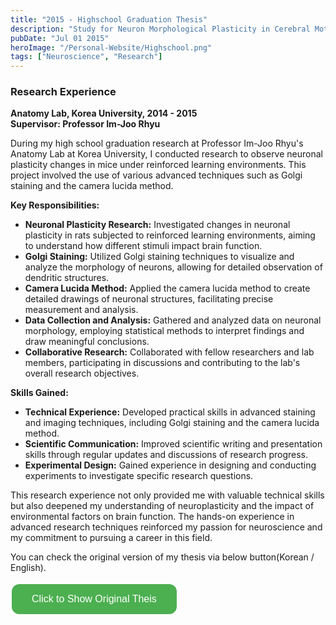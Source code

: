 ```yaml
---
title: "2015 - Highschool Graduation Thesis"
description: "Study for Neuron Morphological Plasticity in Cerebral Motor Cortex During Environmental Enrichment"
pubDate: "Jul 01 2015"
heroImage: "/Personal-Website/Highschool.png"
tags: ["Neuroscience", "Research"]
---
```


<style>
  .custom-button {
    background-color: #4CAF50; /* Green background */
    border: none; /* Remove borders */
    color: white; /* White text */
    padding: 15px 32px; /* Some padding */
    text-align: center; /* Centered text */
    text-decoration: none; /* Remove underline */
    display: inline-block; /* Get the element to line up */
    font-size: 16px; /* Increase font size */
    margin: 4px 2px; /* Some margin */
    cursor: pointer; /* Pointer/hand icon */
    border-radius: 12px; /* Rounded corners */
  }

  .custom-button:hover {
    background-color: #45a049; /* Darker green */
  }

  #iframe-container {
    display: none;
    margin-top: 20px;
  }
</style>

### Research Experience

**Anatomy Lab, Korea University, 2014 - 2015**  
**Supervisor: Professor Im-Joo Rhyu**

During my high school graduation research at Professor Im-Joo Rhyu's Anatomy Lab at Korea University, I conducted research to observe neuronal plasticity changes in mice under reinforced learning environments. This project involved the use of various advanced techniques such as Golgi staining and the camera lucida method.

**Key Responsibilities:**

- **Neuronal Plasticity Research:** Investigated changes in neuronal plasticity in rats subjected to reinforced learning environments, aiming to understand how different stimuli impact brain function.
- **Golgi Staining:** Utilized Golgi staining techniques to visualize and analyze the morphology of neurons, allowing for detailed observation of dendritic structures.
- **Camera Lucida Method:** Applied the camera lucida method to create detailed drawings of neuronal structures, facilitating precise measurement and analysis.
- **Data Collection and Analysis:** Gathered and analyzed data on neuronal morphology, employing statistical methods to interpret findings and draw meaningful conclusions.
- **Collaborative Research:** Collaborated with fellow researchers and lab members, participating in discussions and contributing to the lab's overall research objectives.

**Skills Gained:**

- **Technical Experience:** Developed practical skills in advanced staining and imaging techniques, including Golgi staining and the camera lucida method.
- **Scientific Communication:** Improved scientific writing and presentation skills through regular updates and discussions of research progress.
- **Experimental Design:** Gained experience in designing and conducting experiments to investigate specific research questions.

This research experience not only provided me with valuable technical skills but also deepened my understanding of neuroplasticity and the impact of environmental factors on brain function. The hands-on experience in advanced research techniques reinforced my passion for neuroscience and my commitment to pursuing a career in this field.


You can check the original version of my thesis via below button(Korean / English).

<div id="iframe-container" style="display: none;">
  <iframe src="https://drive.google.com/file/d/1ivoOVL7BQhgm-Dw9DnQZFYN0ZGib1V_3/preview" width="900" height="507"></iframe>
</div>
<button class="custom-button" onclick="document.getElementById('iframe-container').style.display='block'; this.style.display='none';">
  Click to Show Original Theis
</button>
